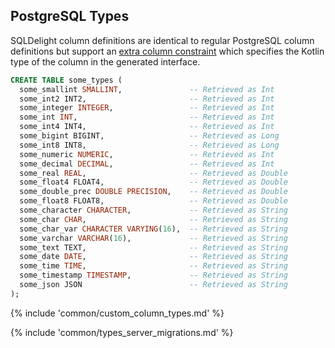 ## PostgreSQL Types

SQLDelight column definitions are identical to regular PostgreSQL column definitions but support an
[extra column constraint](#custom-column-types) which specifies the Kotlin type of the column in the
generated interface.

```sql
CREATE TABLE some_types (
  some_smallint SMALLINT,               -- Retrieved as Int
  some_int2 INT2,                       -- Retrieved as Int
  some_integer INTEGER,                 -- Retrieved as Int
  some_int INT,                         -- Retrieved as Int
  some_int4 INT4,                       -- Retrieved as Int
  some_bigint BIGINT,                   -- Retrieved as Long
  some_int8 INT8,                       -- Retrieved as Long
  some_numeric NUMERIC,                 -- Retrieved as Int
  some_decimal DECIMAL,                 -- Retrieved as Int
  some_real REAL,                       -- Retrieved as Double
  some_float4 FLOAT4,                   -- Retrieved as Double
  some_double_prec DOUBLE PRECISION,    -- Retrieved as Double
  some_float8 FLOAT8,                   -- Retrieved as Double
  some_character CHARACTER,             -- Retrieved as String
  some_char CHAR,                       -- Retrieved as String
  some_char_var CHARACTER VARYING(16),  -- Retrieved as String
  some_varchar VARCHAR(16),             -- Retrieved as String
  some_text TEXT,                       -- Retrieved as String
  some_date DATE,                       -- Retrieved as String
  some_time TIME,                       -- Retrieved as String
  some_timestamp TIMESTAMP,             -- Retrieved as String
  some_json JSON                        -- Retrieved as String
);
```

{% include 'common/custom_column_types.md' %}

{% include 'common/types_server_migrations.md' %}